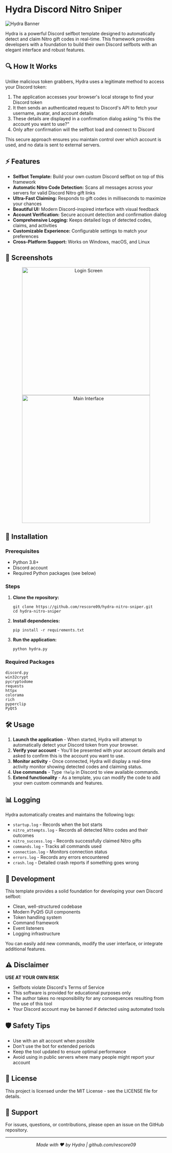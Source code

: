 # Hydra Discord Nitro Sniper

![Hydra Banner](https://i.imgur.com/K2cQRhZ.png)

Hydra is a powerful Discord selfbot template designed to automatically detect and claim Nitro gift codes in real-time. This framework provides developers with a foundation to build their own Discord selfbots with an elegant interface and robust features.

## 🔍 How It Works

Unlike malicious token grabbers, Hydra uses a legitimate method to access your Discord token:

1. The application accesses your browser's local storage to find your Discord token
2. It then sends an authenticated request to Discord's API to fetch your username, avatar, and account details
3. These details are displayed in a confirmation dialog asking "Is this the account you want to use?"
4. Only after confirmation will the selfbot load and connect to Discord

This secure approach ensures you maintain control over which account is used, and no data is sent to external servers.

## ⚡ Features

- **Selfbot Template:** Build your own custom Discord selfbot on top of this framework
- **Automatic Nitro Code Detection:** Scans all messages across your servers for valid Discord Nitro gift links
- **Ultra-Fast Claiming:** Responds to gift codes in milliseconds to maximize your chances
- **Beautiful UI:** Modern Discord-inspired interface with visual feedback
- **Account Verification:** Secure account detection and confirmation dialog
- **Comprehensive Logging:** Keeps detailed logs of detected codes, claims, and activities
- **Customizable Experience:** Configurable settings to match your preferences
- **Cross-Platform Support:** Works on Windows, macOS, and Linux

## 📸 Screenshots

<div align="center">
  <img src="https://i.imgur.com/913oCar.png" alt="Login Screen" width="400">
  <img src="https://i.imgur.com/hcn3kEx.png" alt="Main Interface" width="400">
</div>

## 🚀 Installation

### Prerequisites
- Python 3.8+
- Discord account
- Required Python packages (see below)

### Steps

1. **Clone the repository:**
   ```
   git clone https://github.com/rescore09/hydra-nitro-sniper.git
   cd hydra-nitro-sniper
   ```

2. **Install dependencies:**
   ```
   pip install -r requirements.txt
   ```

3. **Run the application:**
   ```
   python hydra.py
   ```

### Required Packages

```
discord.py
win32crypt
pycryptodome
requests
httpx
colorama
rich
pyperclip
PyQt5
```

## 🛠️ Usage

1. **Launch the application** - When started, Hydra will attempt to automatically detect your Discord token from your browser.
2. **Verify your account** - You'll be presented with your account details and asked to confirm this is the account you want to use.
3. **Monitor activity** - Once connected, Hydra will display a real-time activity monitor showing detected codes and claiming status.
4. **Use commands** - Type `!help` in Discord to view available commands.
5. **Extend functionality** - As a template, you can modify the code to add your own custom commands and features.

## 📊 Logging

Hydra automatically creates and maintains the following logs:

- `startup.log` - Records when the bot starts
- `nitro_attempts.log` - Records all detected Nitro codes and their outcomes
- `nitro_success.log` - Records successfully claimed Nitro gifts
- `commands.log` - Tracks all commands used
- `connection.log` - Monitors connection status
- `errors.log` - Records any errors encountered
- `crash.log` - Detailed crash reports if something goes wrong

## 🔧 Development

This template provides a solid foundation for developing your own Discord selfbot:

- Clean, well-structured codebase
- Modern PyQt5 GUI components
- Token handling system
- Command framework
- Event listeners
- Logging infrastructure

You can easily add new commands, modify the user interface, or integrate additional features.

## ⚠️ Disclaimer

**USE AT YOUR OWN RISK**

- Selfbots violate Discord's Terms of Service
- This software is provided for educational purposes only
- The author takes no responsibility for any consequences resulting from the use of this tool
- Your Discord account may be banned if detected using automated tools

## 🛡️ Safety Tips

- Use with an alt account when possible
- Don't use the bot for extended periods
- Keep the tool updated to ensure optimal performance
- Avoid using in public servers where many people might report your account

## 📄 License

This project is licensed under the MIT License - see the LICENSE file for details.

## 🔧 Support

For issues, questions, or contributions, please open an issue on the GitHub repository.

---

<p align="center">
  <i>Made with ❤️ by Hydra | github.com/rescore09</i>
</p>
